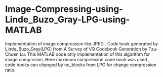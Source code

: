 # Image-Compressing-using-Linde_Buzo_Gray-LPG-using-MATLAB
Implementation of image compression like JPEG . Code book generated by Linde_Buzo_Gray(LPG) from A Survey of VQ Codebook Generation by Tzu-Chuen Lu. This MATLAB code only implementation of this algorithm for image comprssion, Here maximum compression code book was used , code books can changed by no_blocks from LPG for change compression ratio.
